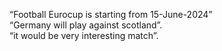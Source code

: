 “Football Eurocup is starting from 15-June-2024”  
“Germany will play against scotland”.
<br>
“it would be very interesting match”.
